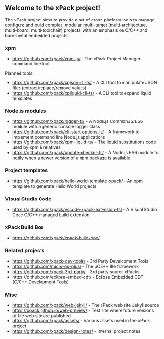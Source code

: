 ## Welcome to the xPack project!

The xPack project aims to provide a set of cross-platform tools to manage, configure and build complex, modular, multi-target (multi-architecture, multi-board, multi-toolchain) projects, with an emphasis on C/C++ and bare-metal embedded projects.

### xpm

- <https://github.com/xpack/xpm-js/> - The xPack Project Manager command line tool

Planned tools:

- <https://github.com/xpack/xpjson-cli-ts/> - A CLI tool to manipulate JSON files (extract/replace/remove values)
- <https://github.com/xpack/xpliquid-cli-ts/> - A CLI tool to expand liquid templates

### Node.js modules

- <https://github.com/xpack/logger-ts/> - A Node.js CommonJS/ES6 module with a generic console logger class
- <https://github.com/xpack/cli-start-options-js/> - A framework to implement command line Node.js applications
- <https://github.com/xpack/xpm-liquid-ts/> - The liquid substitutions code used by xpm & relatives
- <https://github.com/xpack/update-checker-ts/> - A Node.js ES6 module to notify when a newer version of a npm package is available

### Project templates

- <https://github.com/xpack/hello-world-template-xpack/> - An xpm template to generate Hello World projects

### Visual Studio Code

- <https://github.com/xpack/vscode-xpack-extension-ts/> - A Visual Studio Code C/C++ managed build extension

### xPack Build Box

- <https://github.com/xpack/xpack-build-box/>

### Related projects

- <https://github.com/xpack-dev-tools/> - 3rd Party Development Tools
- <https://github.com/micro-os-plus/> - The µOS++ IIIe framework
- <https://github.com/xpack-3rd-party/> - 3rd party source xPacks
- <https://github.com/eclipse-embed-cdt/> - Eclipse Embedded CDT (C/C++ Development Tools)

### Misc

- <https://github.com/xpack/web-jekyll/> - The xPack web site Jekyll source
- <https://xpack.github.io/web-preview/> - Test site where future versions of the web site are published
- <https://github.com/xpack/assets/> - Various assets used in the xPack project
- <https://github.com/xpack/design-notes/> - Internal project notes
